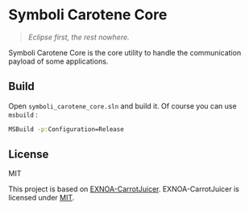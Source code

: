 # Symboli Carotene Core

> _Eclipse first, the rest nowhere._

Symboli Carotene Core is the core utility to handle the communication payload of some applications.

## Build

Open `symboli_carotene_core.sln` and build it.
Of course you can use `msbuild` :

```bat
MSBuild -p:Configuration=Release
```

## License

MIT

This project is based on [EXNOA-CarrotJuicer](https://github.com/CNA-Bld/EXNOA-CarrotJuicer). EXNOA-CarrotJuicer is licensed under [MIT](https://github.com/CNA-Bld/EXNOA-CarrotJuicer/blob/882cc294f7f7e4c8fcbab383fe462d787d78be0b/LICENSE).
